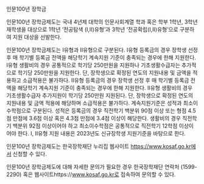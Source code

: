 인문100년 장학금

인문100년 장학금제도는 국내 4년제 대학의 인문사회계열 학과 혹은 학부 1학년, 3학년 재학생을 대상으로 1학년 ‘전공탐색 (I,II)유형’과 3학년 ‘전공확립(I,II)유형’으로 구분하여 지원 대상을 선발한다.

인문100년 장학금제도는 Ⅰ유형과 Ⅱ유형으로 구분된다. Ⅰ유형 등록금의 경우 장학생 선정 후 매 학기별 등록금 전액을 해당학기 계속지원 기준이 충족되는 경우에 한해 지원한다. Ⅰ유형 생활비의 경우 공통적으로 학기당 250만원을 지원하나 기초생활수급자는 추가적으로 학기당 250만원을 지원한다. 단, 장학생으로 확정된 연도의 지원내용 및 금액을 적용하고 소급적용은 불가하다. Ⅱ유형 등록금의 경우 장학생 선정 후 매 학기별 등록금 전액을 해당학기 계속지원 기준이 충족되는 경우에 한해 지원한다. Ⅱ유형 생활비의 경우 기초생활수급자 추가지원이 학기당 250만원 지원된다. 단, 장학생으로 확정된 연도의 지원내용 및 금액 적용에 해당하며 소급적용은 불가하다. 계속지원기준은 성적과 최소이수학점으로 구분된다. 성적은 등록금의 경우 직전학기 백분위 90점 이상 또는 형점 4.5점 만점에 3.6점 이상 혹은 4.3점 만점에 3.4점 이상이 해당한다. 생활비의 경우 직전학기 백분위 92점 이상이어야 하고 최소이수학점은 공통적으로 직전학기 12학점 이상이어야 한다. Ⅰ, Ⅱ유형 지원 내용은 2023년도 신규장학생 지원기준을 바탕으로 한다.

인문100년 장학금제도는 한국장학재단 누리집 웹사이트 https://www.kosaf.go.kr에서 신청할 수 있다.

인문100년 장학금제도에 대해 자세한 문의가 필요한 경우 한국장학재단 연락처 (1599-2290) 혹은 웹사이트https://www.kosaf.go.kr로 접속하여 문의할 수 있다.